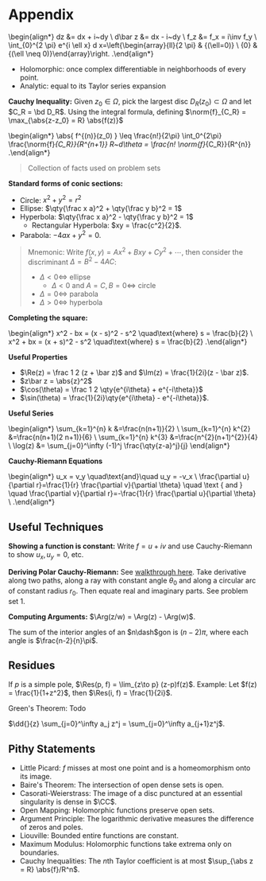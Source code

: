 # Appendix

\begin{align*}
dz &= dx + i~dy \\
d\bar z &= dx - i~dy \\
f_z &= f_x = i\inv f_y \\
\int_{0}^{2 \pi} e^{i \ell x} d x=\left\{\begin{array}{ll}{2 \pi} & {(\ell=0)} \\ {0} & {(\ell \neq 0)}\end{array}\right.
.\end{align*}

- Holomorphic: once complex differentiable in neighborhoods of every point.
- Analytic: equal to its Taylor series expansion

**Cauchy Inequality:**
Given $z_0\in \Omega$, pick the largest disc $D_R(z_0) \subset \Omega$ and let $C_R = \bd D_R$.
Using the integral formula, defining $\norm{f}_{C_R} = \max_{\abs{z-z_0} = R} \abs{f(z)}$

\begin{align*}
\abs{ f^{(n)}(z_0) } \leq \frac{n!}{2\pi} \int_0^{2\pi} \frac{\norm{f}_{C_R}}{R^{n+1}} R~d\theta = \frac{n! \norm{f}_{C_R}}{R^{n}}
.\end{align*}


> Collection of facts used on problem sets


**Standard forms of conic sections:**

- Circle: $x^2 + y^2 = r^2$
- Ellipse: $\qty{\frac x a}^2  + \qty{\frac y b}^2 = 1$
- Hyperbola: $\qty{\frac x a}^2  - \qty{\frac y b}^2 = 1$
  - Rectangular Hyperbola: $xy = \frac{c^2}{2}$.
- Parabola: $-4ax + y^2 = 0$.

> Mnemonic: 
> Write $f(x, y) = Ax^2 + Bxy + Cy^2 + \cdots$, then consider the discriminant $\Delta = B^2 - 4AC$:
> 
> - $\Delta < 0 \iff$ ellipse
>   - $\Delta < 0$ and $A=C, B=0 \iff$ circle
> - $\Delta = 0 \iff$ parabola 
> - $\Delta > 0 \iff$ hyperbola

**Completing the square:**

\begin{align*}
x^2 - bx = (x - s)^2 - s^2 \quad\text{where} s = \frac{b}{2} \\
x^2 + bx = (x + s)^2 - s^2 \quad\text{where} s = \frac{b}{2}
.\end{align*}


**Useful Properties**

- $\Re(z) = \frac 1 2 (z + \bar z)$ and $\Im(z) = \frac{1}{2i}(z - \bar z)$.
- $z\bar z = \abs{z}^2$
- $\cos(\theta) = \frac 1 2 \qty{e^{i\theta} + e^{-i\theta}}$
- $\sin(\theta) = \frac{1}{2i}\qty{e^{i\theta} - e^{-i\theta}}$.

**Useful Series**

\begin{align*} 
\sum_{k=1}^{n} k &=\frac{n(n+1)}{2} \\ 
\sum_{k=1}^{n} k^{2} &=\frac{n(n+1)(2 n+1)}{6} \\ 
\sum_{k=1}^{n} k^{3} &=\frac{n^{2}(n+1)^{2}}{4}  \\
\log(z) &= \sum_{j=0}^\infty (-1)^j \frac{\qty{z-a}^j}{j}
\end{align*}


**Cauchy-Riemann Equations**

\begin{align*}
u_x = v_y \quad\text{and}\quad u_y = -v_x \\
\frac{\partial u}{\partial r}=\frac{1}{r} \frac{\partial v}{\partial \theta} \quad \text { and } \quad \frac{\partial v}{\partial r}=-\frac{1}{r} \frac{\partial u}{\partial \theta} \\
.\end{align*}



## Useful Techniques

**Showing a function is constant:**
Write $f = u + iv$ and use Cauchy-Riemann to show $u_x, u_y = 0$, etc.

**Deriving Polar Cauchy-Riemann:**
See [walkthrough here](https://users.math.msu.edu/users/shapiro/Teaching/classes/425/crpolar.pdf).
Take derivative along two paths, along a ray with constant angle $\theta_0$ and along a circular arc of constant radius $r_0$.
Then equate real and imaginary parts.
See problem set 1.

**Computing Arguments:**
$\Arg(z/w) = \Arg(z) - \Arg(w)$.

The sum of the interior angles of an $n\dash$gon is $(n-2)\pi$, where each angle is $\frac{n-2}{n}\pi$.

## Residues

If $p$ is a simple pole, $\Res(p, f) = \lim_{z\to p} (z-p)f(z)$.
Example: Let $f(z) = \frac{1}{1+z^2}$, then $\Res(i, f) = \frac{1}{2i}$.


Green's Theorem:
Todo

$\dd{}{z} \sum_{j=0}^\infty a_j z^j = \sum_{j=0}^\infty a_{j+1}z^j$.

## Pithy Statements

- Little Picard: $f$ misses at most one point and is a homeomorphism onto its image.
- Baire's Theorem: The intersection of open dense sets is open.
- Casorati-Weierstrass: The image of a disc punctured at an essential singularity is dense in $\CC$.
- Open Mapping: Holomorphic functions preserve open sets.
- Argument Principle: The logarithmic derivative measures the difference of zeros and poles.
- Liouville: Bounded entire functions are constant.
- Maximum Modulus: Holomorphic functions take extrema only on boundaries.
- Cauchy Inequalities: The $n$th Taylor coefficient is at most $\sup_{\abs z = R} \abs{f}/R^n$.
